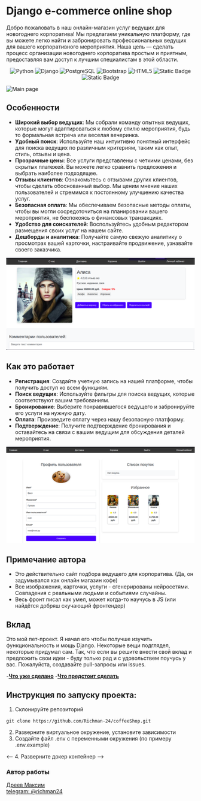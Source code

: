 # Django e-commerce online shop

Добро пожаловать в наш онлайн-магазин услуг ведущих для новогоднего корпоратива! Мы предлагаем уникальную платформу, где вы можете легко найти и забронировать профессиональных ведущих для вашего корпоративного мероприятия. Наша цель — сделать процесс организации новогоднего корпоратива простым и приятным, предоставляя вам доступ к лучшим специалистам в этой области.

<p align='center'>
<img src="https://img.shields.io/badge/Python-%233776AB?style=for-the-badge&logo=python&logoColor=white&labelColor=%233776AB&color=%23070707" alt="Python">
<img src="https://img.shields.io/badge/Django-%23092E20?style=for-the-badge&logo=django&labelColor=%23092E20&color=%23070707" alt="Django">
<img src="https://img.shields.io/badge/PostgreSQL-%234169E1?style=for-the-badge&logo=postgresql&logoColor=white&labelColor=%234169E1&color=%23070707" alt="PostgreSQL">
<img src="https://img.shields.io/badge/Bootstrap-%237952B3?style=for-the-badge&logo=bootstrap&logoColor=white&labelColor=%237952B3&color=%23070707" alt="Bootstrap">
<img src="https://img.shields.io/badge/HTML-%23E34F26?style=for-the-badge&logo=html5&logoColor=white&labelColor=%23E34F26&color=%23070707" alt="HTML5">
<img src="https://img.shields.io/badge/Git-%23F05032?style=for-the-badge&logo=git&logoColor=white&labelColor=%23F05032&color=%23070707" alt="Static Badge" >

<img src="https://img.shields.io/badge/GitHub-%23181717?style=for-the-badge&logo=github&logoColor=white&labelColor=%23181717&color=%23070707" alt="Static Badge">
</p>

![Main page](./readme_docs/img/main.png)

## Особенности

- **Широкий выбор ведущих**: Мы собрали команду опытных ведущих, которые могут адаптироваться к любому стилю мероприятия, будь то формальная встреча или веселая вечеринка.
- **Удобный поиск**: Используйте наш интуитивно понятный интерфейс для поиска ведущих по различным критериям, таким как опыт, стиль, отзывы и цена.
- **Прозрачные цены**: Все услуги представлены с четкими ценами, без скрытых платежей. Вы можете легко сравнить предложения и выбрать наиболее подходящее.
- **Отзывы клиентов**: Ознакомьтесь с отзывами других клиентов, чтобы сделать обоснованный выбор. Мы ценим мнение наших пользователей и стремимся к постоянному улучшению качества услуг.
- **Безопасная оплата**: Мы обеспечиваем безопасные методы оплаты, чтобы вы могли сосредоточиться на планировании вашего мероприятия, не беспокоясь о финансовых транзакциях.
- **Удобство для соискателей**: Воспользуйтесь удобным редактором размещения своих услуг на нашем сайте.
- **Дешборды и аналитика**: Получайте самую свежую аналитику о просмотрах вашей карточки, настраивайте продвижение, узнавайте своего заказчика.

![Product page](./readme_docs/img/product.png)

## Как это работает

- **Регистрация**: Создайте учетную запись на нашей платформе, чтобы получить доступ ко всем функциям.
- **Поиск ведущих**: Используйте фильтры для поиска ведущих, которые соответствуют вашим требованиям.
- **Бронирование**: Выберите понравившегося ведущего и забронируйте его услуги на нужную дату.
- **Оплата**: Произведите оплату через нашу безопасную платформу.
- **Подтверждение**: Получите подтверждение бронирования и оставайтесь на связи с вашим ведущим для обсуждения деталей мероприятия.

![Profile page](./readme_docs/img/profile.png)

## Примечание автора
- Это действительно сайт подбора ведущего для корпоратива. (Да, он задумывался как онлайн магазин кофе)
- Все изображения, карточки, услуги - сгенерированы нейросетями. Совпадения с реальными людьми и событиями случайны.
- Весь фронт писал как умел, может когда-то научусь в JS (или найдётся добряш скучающий фронтендер)

## Вклад
Это мой пет-проект. Я начал его чтобы получше изучить функциональность и мощь Django. Некоторые вещи подглядел, некоторые придумал сам. Так, что если вы решите внести свой вклад и предложить свои идеи - буду только рад и с удовольствем поучусь у вас. Пожалуйста, создавайте pull-запросы или issues.

-**[Что уже сделано](./readme_docs/done.md)**
-**[Что предстоит сделать](./readme_static/task.md)**

## Инструкция по запуску проекта:
1. Склонируйте репозиторий 
```
git clone https://github.com/Richman-24/coffeeShop.git
```
2. Разверните виртуальное окружение, установите зависимости
3. Создайте файл .env с переменными окружения (по примеру .env.example)

<-- 4. Разверните докер контейнер -->

### Автор работы
[Дреев Максим](https://github.com/richman-24) <br>
[telegram: @richman24](https://t.me/richman_24)